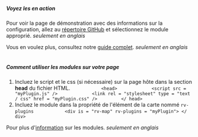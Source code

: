 ##### Voyez les en action

Pour voir la page de démonstration avec des informations sur la configuration, allez au <a target="_blank" href="https://github.com/fgpv-vpgf/contributed-plugins">répertoire GitHub</a> et sélectionnez le module approprié. _seulement en anglais_

Vous en voulez plus, consultez notre <a target="_blank" href="https://fgpguide.github.io/Guidelines/">guide complet</a>. _seulement en anglais_
<br /><br />

##### Comment utiliser les modules sur votre page

1. Incluez le script et le css (si nécessaire) sur la page hôte dans la section **head** du fichier HTML.
    ```
        <head>
            <script src = "myPlugin.js" />
            <link rel = "stylesheet" type = "text / css" href = "myPlugin.css" />
        </ head>
    ```
2. Incluez le module dans la propriété de l'élément de la carte nommé ```rv-plugins```
    ```
        <div is = "rv-map" rv-plugins = "myPlugin"> </ div>
    ```

Pour plus d'<a target="_blank" href="http://fgpv-vpgf.github.io/fgpv-vpgf/v3.2.0/#/developer/plugins">information</a> sur les modules. _seulement en anglais_